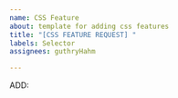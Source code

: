 ```yaml
---
name: CSS Feature
about: template for adding css features
title: "[CSS FEATURE REQUEST] "
labels: Selector
assignees: guthryHahm

---
```


ADD:

